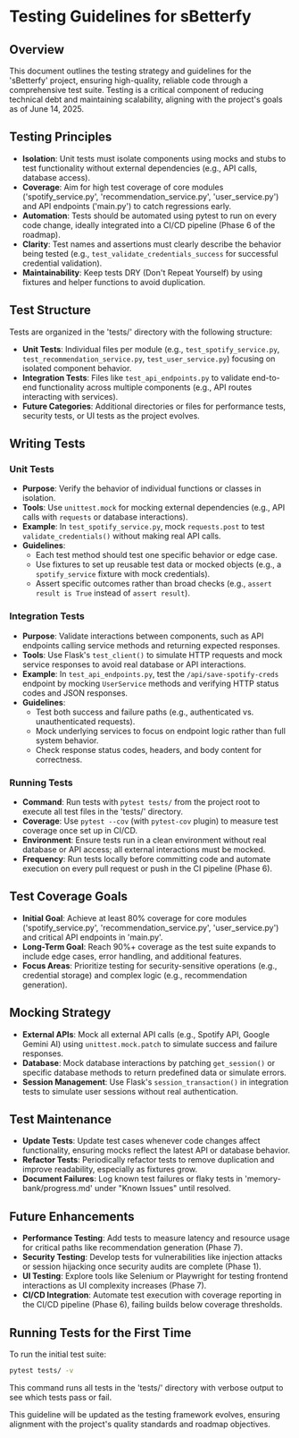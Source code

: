 # Testing Guidelines for sBetterfy

## Overview
This document outlines the testing strategy and guidelines for the 'sBetterfy' project, ensuring high-quality, reliable code through a comprehensive test suite. Testing is a critical component of reducing technical debt and maintaining scalability, aligning with the project's goals as of June 14, 2025.

## Testing Principles
- **Isolation**: Unit tests must isolate components using mocks and stubs to test functionality without external dependencies (e.g., API calls, database access).
- **Coverage**: Aim for high test coverage of core modules ('spotify_service.py', 'recommendation_service.py', 'user_service.py') and API endpoints ('main.py') to catch regressions early.
- **Automation**: Tests should be automated using pytest to run on every code change, ideally integrated into a CI/CD pipeline (Phase 6 of the roadmap).
- **Clarity**: Test names and assertions must clearly describe the behavior being tested (e.g., `test_validate_credentials_success` for successful credential validation).
- **Maintainability**: Keep tests DRY (Don't Repeat Yourself) by using fixtures and helper functions to avoid duplication.

## Test Structure
Tests are organized in the 'tests/' directory with the following structure:
- **Unit Tests**: Individual files per module (e.g., `test_spotify_service.py`, `test_recommendation_service.py`, `test_user_service.py`) focusing on isolated component behavior.
- **Integration Tests**: Files like `test_api_endpoints.py` to validate end-to-end functionality across multiple components (e.g., API routes interacting with services).
- **Future Categories**: Additional directories or files for performance tests, security tests, or UI tests as the project evolves.

## Writing Tests
### Unit Tests
- **Purpose**: Verify the behavior of individual functions or classes in isolation.
- **Tools**: Use `unittest.mock` for mocking external dependencies (e.g., API calls with `requests` or database interactions).
- **Example**: In `test_spotify_service.py`, mock `requests.post` to test `validate_credentials()` without making real API calls.
- **Guidelines**:
  - Each test method should test one specific behavior or edge case.
  - Use fixtures to set up reusable test data or mocked objects (e.g., a `spotify_service` fixture with mock credentials).
  - Assert specific outcomes rather than broad checks (e.g., `assert result is True` instead of `assert result`).

### Integration Tests
- **Purpose**: Validate interactions between components, such as API endpoints calling service methods and returning expected responses.
- **Tools**: Use Flask's `test_client()` to simulate HTTP requests and mock service responses to avoid real database or API interactions.
- **Example**: In `test_api_endpoints.py`, test the `/api/save-spotify-creds` endpoint by mocking `UserService` methods and verifying HTTP status codes and JSON responses.
- **Guidelines**:
  - Test both success and failure paths (e.g., authenticated vs. unauthenticated requests).
  - Mock underlying services to focus on endpoint logic rather than full system behavior.
  - Check response status codes, headers, and body content for correctness.

### Running Tests
- **Command**: Run tests with `pytest tests/` from the project root to execute all test files in the 'tests/' directory.
- **Coverage**: Use `pytest --cov` (with `pytest-cov` plugin) to measure test coverage once set up in CI/CD.
- **Environment**: Ensure tests run in a clean environment without real database or API access; all external interactions must be mocked.
- **Frequency**: Run tests locally before committing code and automate execution on every pull request or push in the CI pipeline (Phase 6).

## Test Coverage Goals
- **Initial Goal**: Achieve at least 80% coverage for core modules ('spotify_service.py', 'recommendation_service.py', 'user_service.py') and critical API endpoints in 'main.py'.
- **Long-Term Goal**: Reach 90%+ coverage as the test suite expands to include edge cases, error handling, and additional features.
- **Focus Areas**: Prioritize testing for security-sensitive operations (e.g., credential storage) and complex logic (e.g., recommendation generation).

## Mocking Strategy
- **External APIs**: Mock all external API calls (e.g., Spotify API, Google Gemini AI) using `unittest.mock.patch` to simulate success and failure responses.
- **Database**: Mock database interactions by patching `get_session()` or specific database methods to return predefined data or simulate errors.
- **Session Management**: Use Flask's `session_transaction()` in integration tests to simulate user sessions without real authentication.

## Test Maintenance
- **Update Tests**: Update test cases whenever code changes affect functionality, ensuring mocks reflect the latest API or database behavior.
- **Refactor Tests**: Periodically refactor tests to remove duplication and improve readability, especially as fixtures grow.
- **Document Failures**: Log known test failures or flaky tests in 'memory-bank/progress.md' under "Known Issues" until resolved.

## Future Enhancements
- **Performance Testing**: Add tests to measure latency and resource usage for critical paths like recommendation generation (Phase 7).
- **Security Testing**: Develop tests for vulnerabilities like injection attacks or session hijacking once security audits are complete (Phase 1).
- **UI Testing**: Explore tools like Selenium or Playwright for testing frontend interactions as UI complexity increases (Phase 7).
- **CI/CD Integration**: Automate test execution with coverage reporting in the CI/CD pipeline (Phase 6), failing builds below coverage thresholds.

## Running Tests for the First Time
To run the initial test suite:
```bash
pytest tests/ -v
```
This command runs all tests in the 'tests/' directory with verbose output to see which tests pass or fail.

This guideline will be updated as the testing framework evolves, ensuring alignment with the project's quality standards and roadmap objectives.
